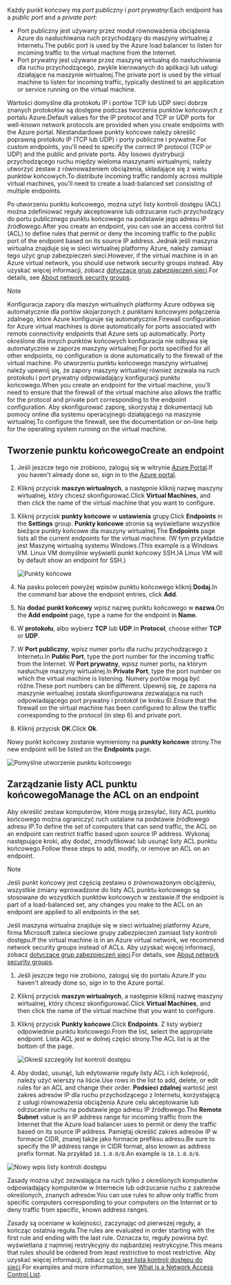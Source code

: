 
<span data-ttu-id="b1a0e-101">Każdy punkt końcowy ma *port publiczny* i *port prywatny*:</span><span class="sxs-lookup"><span data-stu-id="b1a0e-101">Each endpoint has a *public port* and a *private port*:</span></span>

* <span data-ttu-id="b1a0e-102">Port publiczny jest używany przez moduł równoważenia obciążenia Azure do nasłuchiwania ruch przychodzący do maszyny wirtualnej z Internetu.</span><span class="sxs-lookup"><span data-stu-id="b1a0e-102">The public port is used by the Azure load balancer to listen for incoming traffic to the virtual machine from the Internet.</span></span>
* <span data-ttu-id="b1a0e-103">Port prywatny jest używane przez maszynę wirtualną do nasłuchiwania dla ruchu przychodzącego, zwykle kierowanych do aplikacji lub usługi działające na maszynie wirtualnej.</span><span class="sxs-lookup"><span data-stu-id="b1a0e-103">The private port is used by the virtual machine to listen for incoming traffic, typically destined to an application or service running on the virtual machine.</span></span>

<span data-ttu-id="b1a0e-104">Wartości domyślne dla protokołu IP i portów TCP lub UDP sieci dobrze znanych protokołów są dostępne podczas tworzenia punktów końcowych z portalu Azure.</span><span class="sxs-lookup"><span data-stu-id="b1a0e-104">Default values for the IP protocol and TCP or UDP ports for well-known network protocols are provided when you create endpoints with the Azure portal.</span></span> <span data-ttu-id="b1a0e-105">Niestandardowe punkty końcowe należy określić poprawną protokołu IP (TCP lub UDP) i porty publiczne i prywatne.</span><span class="sxs-lookup"><span data-stu-id="b1a0e-105">For custom endpoints, you'll need to specify the correct IP protocol (TCP or UDP) and the public and private ports.</span></span> <span data-ttu-id="b1a0e-106">Aby losowo dystrybucji przychodzącego ruchu między wieloma maszynami wirtualnymi, należy utworzyć zestaw z równoważeniem obciążenia, składające się z wielu punktów końcowych.</span><span class="sxs-lookup"><span data-stu-id="b1a0e-106">To distribute incoming traffic randomly across multiple virtual machines, you'll need to create a load-balanced set consisting of multiple endpoints.</span></span>

<span data-ttu-id="b1a0e-107">Po utworzeniu punktu końcowego, można użyć listy kontroli dostępu (ACL) można zdefiniować reguły akceptowanie lub odrzucanie ruch przychodzący do portu publicznego punktu końcowego na podstawie jego adresu IP źródłowego.</span><span class="sxs-lookup"><span data-stu-id="b1a0e-107">After you create an endpoint, you can use an access control list (ACL) to define rules that permit or deny the incoming traffic to the public port of the endpoint based on its source IP address.</span></span> <span data-ttu-id="b1a0e-108">Jednak jeśli maszyna wirtualna znajduje się w sieci wirtualnej platformy Azure, należy zamiast tego użyć grup zabezpieczeń sieci.</span><span class="sxs-lookup"><span data-stu-id="b1a0e-108">However, if the virtual machine is in an Azure virtual network, you should use network security groups instead.</span></span> <span data-ttu-id="b1a0e-109">Aby uzyskać więcej informacji, zobacz [dotyczące grup zabezpieczeń sieci](../articles/virtual-network/virtual-networks-nsg.md).</span><span class="sxs-lookup"><span data-stu-id="b1a0e-109">For details, see [About network security groups](../articles/virtual-network/virtual-networks-nsg.md).</span></span>

> [!NOTE]
> <span data-ttu-id="b1a0e-110">Konfiguracja zapory dla maszyn wirtualnych platformy Azure odbywa się automatycznie dla portów skojarzonych z punktami końcowymi połączenia zdalnego, które Azure konfiguruje się automatycznie.</span><span class="sxs-lookup"><span data-stu-id="b1a0e-110">Firewall configuration for Azure virtual machines is done automatically for ports associated with remote connectivity endpoints that Azure sets up automatically.</span></span> <span data-ttu-id="b1a0e-111">Porty określone dla innych punktów końcowych konfiguracja nie odbywa się automatycznie w zaporze maszyny wirtualnej.</span><span class="sxs-lookup"><span data-stu-id="b1a0e-111">For ports specified for all other endpoints, no configuration is done automatically to the firewall of the virtual machine.</span></span> <span data-ttu-id="b1a0e-112">Po utworzeniu punktu końcowego maszyny wirtualnej należy upewnij się, że zapory maszyny wirtualnej również zezwala na ruch protokołu i port prywatny odpowiadający konfiguracji punktu końcowego.</span><span class="sxs-lookup"><span data-stu-id="b1a0e-112">When you create an endpoint for the virtual machine, you'll need to ensure that the firewall of the virtual machine also allows the traffic for the protocol and private port corresponding to the endpoint configuration.</span></span> <span data-ttu-id="b1a0e-113">Aby skonfigurować zaporę, skorzystaj z dokumentacji lub pomocy online dla systemu operacyjnego działającego na maszynie wirtualnej.</span><span class="sxs-lookup"><span data-stu-id="b1a0e-113">To configure the firewall, see the documentation or on-line help for the operating system running on the virtual machine.</span></span>
>
>

## <a name="create-an-endpoint"></a><span data-ttu-id="b1a0e-114">Tworzenie punktu końcowego</span><span class="sxs-lookup"><span data-stu-id="b1a0e-114">Create an endpoint</span></span>
1. <span data-ttu-id="b1a0e-115">Jeśli jeszcze tego nie zrobiono, zaloguj się w witrynie [Azure Portal](https://portal.azure.com).</span><span class="sxs-lookup"><span data-stu-id="b1a0e-115">If you haven't already done so, sign in to the [Azure portal](https://portal.azure.com).</span></span>
2. <span data-ttu-id="b1a0e-116">Kliknij przycisk **maszyn wirtualnych**, a następnie kliknij nazwę maszyny wirtualnej, który chcesz skonfigurować.</span><span class="sxs-lookup"><span data-stu-id="b1a0e-116">Click **Virtual Machines**, and then click the name of the virtual machine that you want to configure.</span></span>
3. <span data-ttu-id="b1a0e-117">Kliknij przycisk **punkty końcowe** w **ustawienia** grupy.</span><span class="sxs-lookup"><span data-stu-id="b1a0e-117">Click **Endpoints** in the **Settings** group.</span></span> <span data-ttu-id="b1a0e-118">**Punkty końcowe** stronie są wyświetlane wszystkie bieżące punkty końcowe dla maszyny wirtualnej.</span><span class="sxs-lookup"><span data-stu-id="b1a0e-118">The **Endpoints** page lists all the current endpoints for the virtual machine.</span></span> <span data-ttu-id="b1a0e-119">(W tym przykładzie jest Maszynę wirtualną systemu Windows.</span><span class="sxs-lookup"><span data-stu-id="b1a0e-119">(This example is a Windows VM.</span></span> <span data-ttu-id="b1a0e-120">Linux VM domyślnie wyświetli punkt końcowy SSH.)</span><span class="sxs-lookup"><span data-stu-id="b1a0e-120">A Linux VM will by default show an endpoint for SSH.)</span></span>

   <!-- ![Endpoints](./media/virtual-machines-common-classic-setup-endpoints/endpointswindows.png) -->
   ![Punkty końcowe](./media/virtual-machines-common-classic-setup-endpoints/endpointsblade.png)

4. <span data-ttu-id="b1a0e-122">Na pasku poleceń powyżej wpisów punktu końcowego kliknij **Dodaj**.</span><span class="sxs-lookup"><span data-stu-id="b1a0e-122">In the command bar above the endpoint entries, click **Add**.</span></span>
5. <span data-ttu-id="b1a0e-123">Na **dodać punkt końcowy** wpisz nazwę punktu końcowego w **nazwa**.</span><span class="sxs-lookup"><span data-stu-id="b1a0e-123">On the **Add endpoint** page, type a name for the endpoint in **Name**.</span></span>
6. <span data-ttu-id="b1a0e-124">W **protokołu**, albo wybierz **TCP** lub **UDP**.</span><span class="sxs-lookup"><span data-stu-id="b1a0e-124">In **Protocol**, choose either **TCP** or **UDP**.</span></span>
7. <span data-ttu-id="b1a0e-125">W **Port publiczny**, wpisz numer portu dla ruchu przychodzącego z Internetu.</span><span class="sxs-lookup"><span data-stu-id="b1a0e-125">In **Public Port**, type the port number for the incoming traffic from the Internet.</span></span> <span data-ttu-id="b1a0e-126">W **Port prywatny**, wpisz numer portu, na którym nasłuchuje maszyny wirtualnej.</span><span class="sxs-lookup"><span data-stu-id="b1a0e-126">In **Private Port**, type the port number on which the virtual machine is listening.</span></span> <span data-ttu-id="b1a0e-127">Numery portów mogą być różne.</span><span class="sxs-lookup"><span data-stu-id="b1a0e-127">These port numbers can be different.</span></span> <span data-ttu-id="b1a0e-128">Upewnij się, że zapora na maszynie wirtualnej została skonfigurowana zezwalająca na ruch odpowiadającego port prywatny i protokół (w kroku 6).</span><span class="sxs-lookup"><span data-stu-id="b1a0e-128">Ensure that the firewall on the virtual machine has been configured to allow the traffic corresponding to the protocol (in step 6) and private port.</span></span>
10. <span data-ttu-id="b1a0e-129">Kliknij przycisk **OK**.</span><span class="sxs-lookup"><span data-stu-id="b1a0e-129">Click **Ok**.</span></span>

<span data-ttu-id="b1a0e-130">Nowy punkt końcowy zostanie wymieniony na **punkty końcowe** strony.</span><span class="sxs-lookup"><span data-stu-id="b1a0e-130">The new endpoint will be listed on the **Endpoints** page.</span></span>

![Pomyślne utworzenie punktu końcowego](./media/virtual-machines-common-classic-setup-endpoints/endpointcreated.png)

## <a name="manage-the-acl-on-an-endpoint"></a><span data-ttu-id="b1a0e-132">Zarządzanie listy ACL punktu końcowego</span><span class="sxs-lookup"><span data-stu-id="b1a0e-132">Manage the ACL on an endpoint</span></span>
<span data-ttu-id="b1a0e-133">Aby określić zestaw komputerów, które mogą przesyłać, listy ACL punktu końcowego można ograniczyć ruch ustalane na podstawie źródłowego adresu IP.</span><span class="sxs-lookup"><span data-stu-id="b1a0e-133">To define the set of computers that can send traffic, the ACL on an endpoint can restrict traffic based upon source IP address.</span></span> <span data-ttu-id="b1a0e-134">Wykonaj następujące kroki, aby dodać, zmodyfikować lub usunąć listy ACL punktu końcowego.</span><span class="sxs-lookup"><span data-stu-id="b1a0e-134">Follow these steps to add, modify, or remove an ACL on an endpoint.</span></span>

> [!NOTE]
> <span data-ttu-id="b1a0e-135">Jeśli punkt końcowy jest częścią zestawu o zrównoważonym obciążeniu, wszystkie zmiany wprowadzone do listy ACL punktu końcowego są stosowane do wszystkich punktów końcowych w zestawie.</span><span class="sxs-lookup"><span data-stu-id="b1a0e-135">If the endpoint is part of a load-balanced set, any changes you make to the ACL on an endpoint are applied to all endpoints in the set.</span></span>
>
>

<span data-ttu-id="b1a0e-136">Jeśli maszyna wirtualna znajduje się w sieci wirtualnej platformy Azure, firma Microsoft zaleca sieciowe grupy zabezpieczeń zamiast listy kontroli dostępu.</span><span class="sxs-lookup"><span data-stu-id="b1a0e-136">If the virtual machine is in an Azure virtual network, we recommend network security groups instead of ACLs.</span></span> <span data-ttu-id="b1a0e-137">Aby uzyskać więcej informacji, zobacz [dotyczące grup zabezpieczeń sieci](../articles/virtual-network/virtual-networks-nsg.md).</span><span class="sxs-lookup"><span data-stu-id="b1a0e-137">For details, see [About network security groups](../articles/virtual-network/virtual-networks-nsg.md).</span></span>

1. <span data-ttu-id="b1a0e-138">Jeśli jeszcze tego nie zrobiono, zaloguj się do portalu Azure.</span><span class="sxs-lookup"><span data-stu-id="b1a0e-138">If you haven't already done so, sign in to the Azure portal.</span></span>
2. <span data-ttu-id="b1a0e-139">Kliknij przycisk **maszyn wirtualnych**, a następnie kliknij nazwę maszyny wirtualnej, który chcesz skonfigurować.</span><span class="sxs-lookup"><span data-stu-id="b1a0e-139">Click **Virtual Machines**, and then click the name of the virtual machine that you want to configure.</span></span>
3. <span data-ttu-id="b1a0e-140">Kliknij przycisk **Punkty końcowe**.</span><span class="sxs-lookup"><span data-stu-id="b1a0e-140">Click **Endpoints**.</span></span> <span data-ttu-id="b1a0e-141">Z listy wybierz odpowiednie punktu końcowego.</span><span class="sxs-lookup"><span data-stu-id="b1a0e-141">From the list, select the appropriate endpoint.</span></span> <span data-ttu-id="b1a0e-142">Lista ACL jest w dolnej części strony.</span><span class="sxs-lookup"><span data-stu-id="b1a0e-142">The ACL list is at the bottom of the page.</span></span>

   ![Określ szczegóły list kontroli dostępu](./media/virtual-machines-common-classic-setup-endpoints/aclpreentry.png)

4. <span data-ttu-id="b1a0e-144">Aby dodać, usunąć, lub edytowanie reguły listy ACL i ich kolejność, należy użyć wierszy na liście.</span><span class="sxs-lookup"><span data-stu-id="b1a0e-144">Use rows in the list to add, delete, or edit rules for an ACL and change their order.</span></span> <span data-ttu-id="b1a0e-145">**Podsieci zdalnej** wartość jest zakres adresów IP dla ruchu przychodzącego z Internetu, korzystającą z usługi równoważenia obciążenia Azure celu akceptowanie lub odrzucanie ruchu na podstawie jego adresu IP źródłowego.</span><span class="sxs-lookup"><span data-stu-id="b1a0e-145">The **Remote Subnet** value is an IP address range for incoming traffic from the Internet that the Azure load balancer uses to permit or deny the traffic based on its source IP address.</span></span> <span data-ttu-id="b1a0e-146">Pamiętaj określić zakres adresów IP w formacie CIDR, znanej także jako formacie prefiksu adresu.</span><span class="sxs-lookup"><span data-stu-id="b1a0e-146">Be sure to specify the IP address range in CIDR format, also known as address prefix format.</span></span> <span data-ttu-id="b1a0e-147">Na przykład `10.1.0.0/8`.</span><span class="sxs-lookup"><span data-stu-id="b1a0e-147">An example is `10.1.0.0/8`.</span></span>

 ![Nowy wpis listy kontroli dostępu](./media/virtual-machines-common-classic-setup-endpoints/newaclentry.png)


<span data-ttu-id="b1a0e-149">Zasady można użyć zezwalająca na ruch tylko z określonych komputerów odpowiadający komputerów w Internecie lub odrzucanie ruchu z zakresów określonych, znanych adresów.</span><span class="sxs-lookup"><span data-stu-id="b1a0e-149">You can use rules to allow only traffic from specific computers corresponding to your computers on the Internet or to deny traffic from specific, known address ranges.</span></span>

<span data-ttu-id="b1a0e-150">Zasady są oceniane w kolejności, zaczynając od pierwszej reguły, a kończąc ostatnia reguła.</span><span class="sxs-lookup"><span data-stu-id="b1a0e-150">The rules are evaluated in order starting with the first rule and ending with the last rule.</span></span> <span data-ttu-id="b1a0e-151">Oznacza to, reguły powinna być wyświetlana z najmniej restrykcyjny do najbardziej restrykcyjne.</span><span class="sxs-lookup"><span data-stu-id="b1a0e-151">This means that rules should be ordered from least restrictive to most restrictive.</span></span> <span data-ttu-id="b1a0e-152">Aby uzyskać więcej informacji, zobacz [co to jest lista kontroli dostępu do sieci](../articles/virtual-network/virtual-networks-acl.md).</span><span class="sxs-lookup"><span data-stu-id="b1a0e-152">For examples and more information, see [What is a Network Access Control List](../articles/virtual-network/virtual-networks-acl.md).</span></span>
